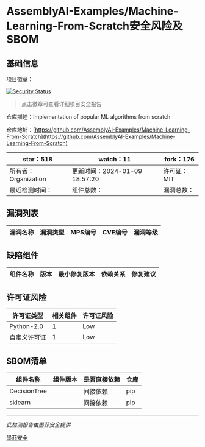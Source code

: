 # AssemblyAI-Examples/Machine-Learning-From-Scratch安全风险及SBOM

## 基础信息

项目徽章：

[![Security Status](https://www.murphysec.com/platform3/v31/badge/1765448493434847232.svg)](https://www.murphysec.com/console/report/1765448493367738368/1765448493434847232)

> 点击徽章可查看详细项目安全报告

仓库描述：Implementation of popular ML algorithms from scratch

仓库地址：[https://github.com/AssemblyAI-Examples/Machine-Learning-From-Scratch](https://github.com/AssemblyAI-Examples/Machine-Learning-From-Scratch)

| star：518 | watch：11 | fork：176 |
| ----------- | -------------- | ------------ |
| 所有者：Organization | 更新时间：2024-01-09 18:57:20 | 许可证：MIT |
| 最近检测时间： | 组件总数： | 漏洞总数： |




## 漏洞列表

| 漏洞名称 | 漏洞类型 | MPS编号 | CVE编号 | 漏洞等级 |
| ------- | ------ | ------- | ------ | ----- |





## 缺陷组件

| 组件名称 | 版本 | 最小修复版本 | 依赖关系 | 修复建议 |
| -------- | ---- | ------------ | -------- | -------- |





## 许可证风险

| 许可证类型 | 相关组件 | 许可证风险 |
| ---------- | -------- | ---------- |
|Python-2.0|1|Low|
|自定义许可证|1|Low|




## SBOM清单

| 组件名称 | 组件版本 | 是否直接依赖 | 仓库 |
| -------- | -------- | ------------ | ---- |
|DecisionTree||间接依赖|pip|
|sklearn||间接依赖|pip|


------

*此检测报告由墨菲安全提供*

[墨菲安全](www.murphysec.com)